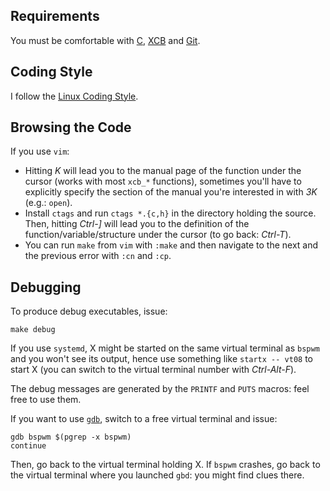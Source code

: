 ## Requirements

You must be comfortable with [C][1], [XCB][2] and [Git][3].

## Coding Style

I follow the [Linux Coding Style][4].

## Browsing the Code

If you use `vim`:
- Hitting *K* will lead you to the manual page of the function under the cursor (works with most `xcb_*` functions), sometimes you'll have to explicitly specify the section of the manual you're interested in with *3K* (e.g.: `open`).
- Install `ctags` and run `ctags *.{c,h}` in the directory holding the source. Then, hitting *Ctrl-]* will lead you to the definition of the function/variable/structure under the cursor (to go back: *Ctrl-T*).
- You can run `make` from `vim` with `:make` and then navigate to the next and the previous error with `:cn` and `:cp`.

## Debugging

To produce debug executables, issue:
```
make debug
```

If you use `systemd`, X might be started on the same virtual terminal as `bspwm` and you won't see its output, hence use something like `startx -- vt08` to start X (you can switch to the virtual terminal number *<n>* with *Ctrl-Alt-F<n>*).

The debug messages are generated by the `PRINTF` and `PUTS` macros: feel free to use them.

If you want to use [`gdb`][5], switch to a free virtual terminal and issue:

```
gdb bspwm $(pgrep -x bspwm)
continue
```

Then, go back to the virtual terminal holding X. If `bspwm` crashes, go back to the virtual terminal where you launched `gbd`: you might find clues there.

[1]: http://cm.bell-labs.com/cm/cs/cbook/
[2]: http://www.x.org/releases/X11R7.5/doc/libxcb/tutorial/
[3]: http://git-scm.com/documentation
[4]: http://www.kernel.org/doc/Documentation/CodingStyle
[5]: http://sourceware.org/gdb/current/onlinedocs/gdb/
